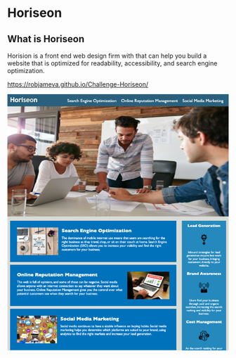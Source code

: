 # Horiseon

## What is Horiseon
Horision is a front end web design firm with that can help you build a website that is optimized for readability, accessibility, and search engine optimization.


https://robjameva.github.io/Challenge-Horiseon/

![home page screenshot](assets/images/home-screen.png?raw=true)


